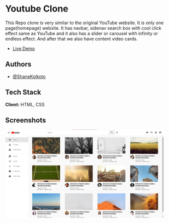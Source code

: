 
# Youtube Clone

This Repo clone is very similar to the original YouTube website. It is only one page(homepage) website. It has navbar, sidenav search box with cool click effect same as YouTube and it also has a slider or carousel with infinity or endless effect. And after that we also have content video cards.

- [Live Demo](https://youtube-clone-sk.netlify.app)

## Authors
- [@ShaneKolkoto](https://github.com/ShaneKolkoto)


## Tech Stack

**Client:** HTML, CSS


## Screenshots

![App Screenshot](./assets/img/preview.png)

